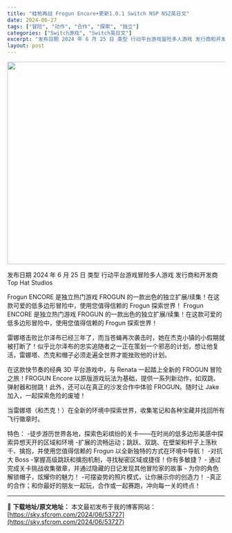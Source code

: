```yaml
---
title: "蛙枪再战 Frogun Encore+更新1.0.1 Switch NSP NSZ英日文"
date: 2024-06-27
tags: ["冒险", "动作", "合作", "探索", "独立"]
categories: ["Switch游戏", "Switch英日文"]
excerpt: "发布日期 2024 年 6 月 25 日 类型 行动平台游戏冒险多人游戏 发行商和开发商 Top Hat Studios Frogun ENCORE 是独立热门游戏 FROGUN 的一款出色的独立扩展/续集！在这款可爱的低多边形冒险中，使用您值得信赖的 Frogun 探索世界！ Frogun ENC&hellip;"
layout: post
---
```


<img class="aligncenter size-full wp-image-53728" src="https://sky.sfcrom.com/wp-content/uploads/2024/06/2024062703404237.webp" alt="" width="838" height="468" />

发布日期 2024 年 6 月 25 日
类型 行动平台游戏冒险多人游戏
发行商和开发商 Top Hat Studios

Frogun ENCORE 是独立热门游戏 FROGUN 的一款出色的独立扩展/续集！在这款可爱的低多边形冒险中，使用您值得信赖的 Frogun 探索世界！
Frogun ENCORE 是独立热门游戏 FROGUN 的一款出色的独立扩展/续集！在这款可爱的低多边形冒险中，使用您值得信赖的 Frogun 探索世界！

雷娜塔击败比尔泽布已经三年了，而当苍蝇再次袭击时，她在杰克小镇的小假期就被打断了！似乎比尔泽布的忠实追随者之一正在策划一个邪恶的计划，想让他复活，雷娜塔、杰克和帽子必须走遍全世界才能挫败他的计划。

在这款快节奏的经典 3D 平台游戏中，与 Renata 一起踏上全新的 FROGUN 冒险之旅！FROGUN Encore 以原版游戏玩法为基础，提供一系列新动作，如双跳、弹射器和抛跳！此外，还可以在真正的沙发合作中体验 FROGUN。随时让 Jake 加入，一起探索危险的废墟！

当雷娜塔（和杰克！）在全新的环境中探索世界，收集笔记和各种宝藏并找回所有飞行徽章时。

特色：
-徒步游历世界各地，探索色彩缤纷的关卡——在时尚的低多边形美感中探索异想天开的区域和环境
-扩展的流畅运动；跳跃、双跳、在壁架和杆子上荡秋千、擒抱，并使用您值得信赖的 Frogun 以全新独特的方式在环境中导航！
-对抗大 Boss
-掌握高级跳跃和擒抱机制，寻找秘密区域或捷径！你有多敏捷？ -
通过完成关卡挑战收集徽章，并通过隐藏的日记发现其他冒险家的故事 -
为你的角色解锁帽子，炫耀你的魅力！
-可摆姿势的照片模式，让你展示你的创造力！
-真正的合作；和你最好的朋友一起玩，合作或一起赛跑，冲向每一关的终点！

---
📖 **下载地址/原文地址：** 本文最初发布于我的博客网站：[https://sky.sfcrom.com/2024/06/53727](https://sky.sfcrom.com/2024/06/53727)
